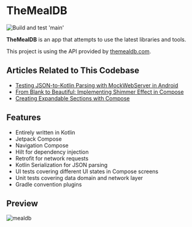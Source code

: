 # TheMealDB
![Build and test 'main'](https://github.com/Pouyaa91/TheMealDB/actions/workflows/build-and-test-main.yml/badge.svg)

**TheMealDB** is an app that attempts to use the latest libraries and tools.

This project is using the API provided by [themealdb.com](https://www.themealdb.com/api.php).

## Articles Related to This Codebase
- [Testing JSON-to-Kotlin Parsing with MockWebServer in Android](https://medium.com/@mazloumpour.pouya/testing-json-to-kotlin-parsing-with-mockwebserver-in-android-2a04ea3c49a1)
- [From Blank to Beautiful: Implementing Shimmer Effect in Compose](https://medium.com/@mazloumpour.pouya/from-blank-to-beautiful-implementing-shimmer-effect-in-compose-909c151310f1)
- [Creating Expandable Sections with Compose](https://medium.com/@mazloumpour.pouya/creating-expandable-sections-with-compose-c0e827fb6910)

## Features
- Entirely written in Kotlin
- Jetpack Compose
- Navigation Compose
- Hilt for dependency injection
- Retrofit for network requests
- Kotlin Serialization for JSON parsing
- UI tests covering different UI states in Compose screens
- Unit tests covering data domain and network layer
- Gradle convention plugins

## Preview
![mealdb](https://github.com/Pouyaa91/TheMealDB/assets/84663287/62886727-f68c-4d60-9a7f-4ae34ccc586c)

